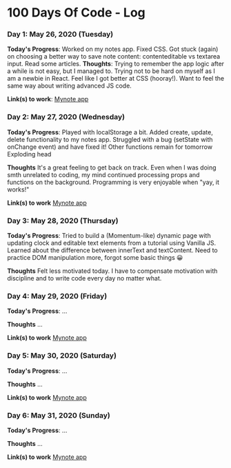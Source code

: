# 100 Days Of Code - Log

### Day 1: May 26, 2020 (Tuesday)

**Today's Progress**: Worked on my notes app. Fixed CSS. Got stuck (again) on choosing a better way to save note content: contenteditable vs textarea input. Read some articles.
**Thoughts**: Trying to remember the app logic after a while is not easy, but I managed to. Trying not to be hard on myself as I am a newbie in React. Feel like I got better at CSS (hooray!). Want to feel the same way about writing advanced JS code. 

**Link(s) to work**: 
[Mynote app](https://github.com/marinaandthecode/mern-notes/commit/cb2fe991af48d4cf726aab6991bb87d9386688c7)


### Day 2: May 27, 2020 (Wednesday)

**Today's Progress**: Played with localStorage a bit. Added create, update, delete functionality to my notes app. Struggled with a bug (setState with onChange event) and have fixed it! Other functions remain for tomorrow Exploding head 

**Thoughts** It's a great feeling to get back on track. Even when I was doing smth unrelated to coding, my mind continued processing props and functions on the background. Programming is very enjoyable when "yay, it works!" 

**Link(s) to work**
[Mynote app](https://github.com/marinaandthecode/mern-notes/commit/67a3d4e90b35e94f2fa4d5154380e8571034d5aa)


### Day 3: May 28, 2020 (Thursday)

**Today's Progress**: Tried to build a (Momentum-like) dynamic page with updating clock and editable text elements from a tutorial using Vanilla JS. 
Learned about the difference between innerText and textContent. 
Need to practice DOM manipulation more, forgot some basic things 😀

**Thoughts** Felt less motivated today. I have to compensate motivation with discipline and to write code every day no matter what. 


### Day 4: May 29, 2020 (Friday)

**Today's Progress**: ...

**Thoughts** ...

**Link(s) to work**
[Mynote app](#)


### Day 5: May 30, 2020 (Saturday)

**Today's Progress**: ...

**Thoughts** ...

**Link(s) to work**
[Mynote app](#)


### Day 6: May 31, 2020 (Sunday)

**Today's Progress**: ...

**Thoughts** ...

**Link(s) to work**
[Mynote app](#)

